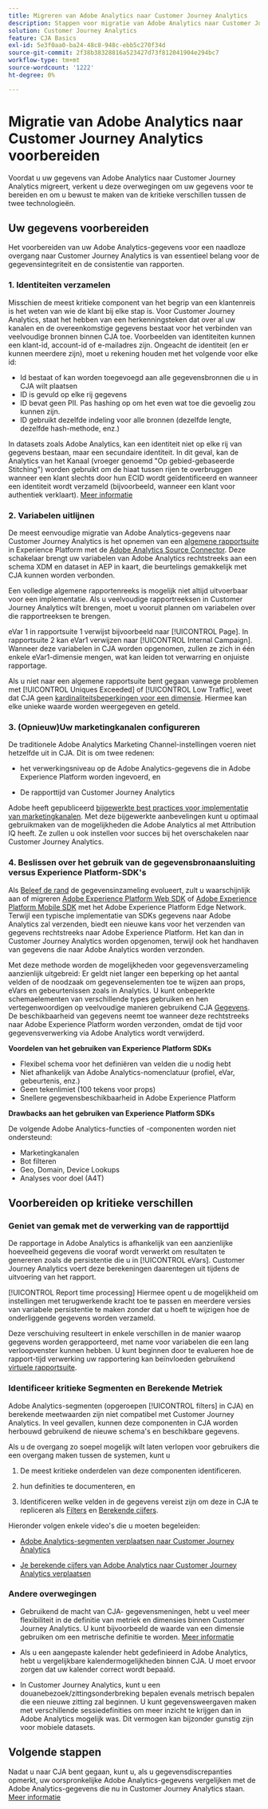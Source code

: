 ```yaml
---
title: Migreren van Adobe Analytics naar Customer Journey Analytics
description: Stappen voor migratie van Adobe Analytics naar Customer Journey Analytics
solution: Customer Journey Analytics
feature: CJA Basics
exl-id: 5e3f0aa0-ba24-48c8-948c-ebb5c270f34d
source-git-commit: 2f38b38328816a523427d73f812041904e294bc7
workflow-type: tm+mt
source-wordcount: '1222'
ht-degree: 0%

---
```


# Migratie van Adobe Analytics naar Customer Journey Analytics voorbereiden

Voordat u uw gegevens van Adobe Analytics naar Customer Journey Analytics migreert, verkent u deze overwegingen om uw gegevens voor te bereiden en om u bewust te maken van de kritieke verschillen tussen de twee technologieën.

## Uw gegevens voorbereiden

Het voorbereiden van uw Adobe Analytics-gegevens voor een naadloze overgang naar Customer Journey Analytics is van essentieel belang voor de gegevensintegriteit en de consistentie van rapporten.

### 1. Identiteiten verzamelen

Misschien de meest kritieke component van het begrip van een klantenreis is het weten van wie de klant bij elke stap is. Voor Customer Journey Analytics, staat het hebben van een herkenningsteken dat over al uw kanalen en de overeenkomstige gegevens bestaat voor het verbinden van veelvoudige bronnen binnen CJA toe.
Voorbeelden van identiteiten kunnen een klant-id, account-id of e-mailadres zijn. Ongeacht de identiteit (en er kunnen meerdere zijn), moet u rekening houden met het volgende voor elke id:

* Id bestaat of kan worden toegevoegd aan alle gegevensbronnen die u in CJA wilt plaatsen
* ID is gevuld op elke rij gegevens
* ID bevat geen PII. Pas hashing op om het even wat toe die gevoelig zou kunnen zijn.
* ID gebruikt dezelfde indeling voor alle bronnen (dezelfde lengte, dezelfde hash-methode, enz.)

In datasets zoals Adobe Analytics, kan een identiteit niet op elke rij van gegevens bestaan, maar een secundaire identiteit. In dit geval, kan de Analytics van het Kanaal (vroeger genoemd &quot;Op gebied-gebaseerde Stitching&quot;) worden gebruikt om de hiaat tussen rijen te overbruggen wanneer een klant slechts door hun ECID wordt geïdentificeerd en wanneer een identiteit wordt verzameld (bijvoorbeeld, wanneer een klant voor authentiek verklaart). [Meer informatie](https://experienceleague.adobe.com/docs/analytics-platform/using/cja-connections/cca/overview.html?lang=en)

### 2. Variabelen uitlijnen

De meest eenvoudige migratie van Adobe Analytics-gegevens naar Customer Journey Analytics is het opnemen van een [algemene rapportsuite](https://experienceleague.adobe.com/docs/analytics/implementation/prepare/global-rs.html?lang=en) in Experience Platform met de [Adobe Analytics Source Connector](https://experienceleague.adobe.com/docs/experience-platform/sources/ui-tutorials/create/adobe-applications/analytics.html?lang=en). Deze schakelaar brengt uw variabelen van Adobe Analytics rechtstreeks aan een schema XDM en dataset in AEP in kaart, die beurtelings gemakkelijk met CJA kunnen worden verbonden.

Een volledige algemene rapportenreeks is mogelijk niet altijd uitvoerbaar voor een implementatie. Als u veelvoudige rapportreeksen in Customer Journey Analytics wilt brengen, moet u vooruit plannen om variabelen over die rapportreeksen te brengen.

eVar 1 in rapportsuite 1 verwijst bijvoorbeeld naar [!UICONTROL Page]. In rapportsuite 2 kan eVar1 verwijzen naar [!UICONTROL Internal Campaign]. Wanneer deze variabelen in CJA worden opgenomen, zullen ze zich in één enkele eVar1-dimensie mengen, wat kan leiden tot verwarring en onjuiste rapportage.

Als u niet naar een algemene rapportsuite bent gegaan vanwege problemen met [!UICONTROL Uniques Exceeded] of [!UICONTROL Low Traffic], weet dat CJA geen [kardinaliteitsbeperkingen voor een dimensie](/help/components/dimensions/high-cardinality.md). Hiermee kan elke unieke waarde worden weergegeven en geteld.

### 3. (Opnieuw)Uw marketingkanalen configureren

De traditionele Adobe Analytics Marketing Channel-instellingen voeren niet hetzelfde uit in CJA. Dit is om twee redenen:

* het verwerkingsniveau op de Adobe Analytics-gegevens die in Adobe Experience Platform worden ingevoerd, en

* De rapporttijd van Customer Journey Analytics

Adobe heeft gepubliceerd [bijgewerkte best practices voor implementatie van marketingkanalen](https://experienceleague.adobe.com/docs/analytics/components/marketing-channels/mchannel-best-practices.html?lang=en). Met deze bijgewerkte aanbevelingen kunt u optimaal gebruikmaken van de mogelijkheden die Adobe Analytics al met Attribution IQ heeft. Ze zullen u ook instellen voor succes bij het overschakelen naar Customer Journey Analytics.

### 4. Beslissen over het gebruik van de gegevensbronaansluiting versus Experience Platform-SDK&#39;s

Als [Beleef de rand](https://experienceleague.adobe.com/docs/experience-platform/edge/home.html?lang=en) de gegevensinzameling evolueert, zult u waarschijnlijk aan of migreren [Adobe Experience Platform Web SDK](https://experienceleague.adobe.com/docs/web-sdk.html?lang=en) of [Adobe Experience Platform Mobile SDK](https://experienceleague.adobe.com/docs/mobile.html?lang=en) met het Adobe Experience Platform Edge Network. Terwijl een typische implementatie van SDKs gegevens naar Adobe Analytics zal verzenden, biedt een nieuwe kans voor het verzenden van gegevens rechtstreeks naar Adobe Experience Platform. Het kan dan in Customer Journey Analytics worden opgenomen, terwijl ook het handhaven van gegevens die naar Adobe Analytics worden verzonden.

Met deze methode worden de mogelijkheden voor gegevensverzameling aanzienlijk uitgebreid: Er geldt niet langer een beperking op het aantal velden of de noodzaak om gegevenselementen toe te wijzen aan props, eVars en gebeurtenissen zoals in Analytics. U kunt onbeperkte schemaelementen van verschillende types gebruiken en hen vertegenwoordigen op veelvoudige manieren gebruikend CJA [Gegevens](/help/data-views/data-views.md). De beschikbaarheid van gegevens neemt toe wanneer deze rechtstreeks naar Adobe Experience Platform worden verzonden, omdat de tijd voor gegevensverwerking via Adobe Analytics wordt verwijderd.

**Voordelen van het gebruiken van Experience Platform SDKs**

* Flexibel schema voor het definiëren van velden die u nodig hebt
* Niet afhankelijk van Adobe Analytics-nomenclatuur (profiel, eVar, gebeurtenis, enz.)
* Geen tekenlimiet (100 tekens voor props)
* Snellere gegevensbeschikbaarheid in Adobe Experience Platform

**Drawbacks aan het gebruiken van Experience Platform SDKs**

De volgende Adobe Analytics-functies of -componenten worden niet ondersteund:

* Marketingkanalen
* Bot filteren
* Geo, Domain, Device Lookups
* Analyses voor doel (A4T)

## Voorbereiden op kritieke verschillen

### Geniet van gemak met de verwerking van de rapporttijd

De rapportage in Adobe Analytics is afhankelijk van een aanzienlijke hoeveelheid gegevens die vooraf wordt verwerkt om resultaten te genereren zoals de persistentie die u in [!UICONTROL eVars]. Customer Journey Analytics voert deze berekeningen daarentegen uit tijdens de uitvoering van het rapport.

[!UICONTROL Report time processing] Hiermee opent u de mogelijkheid om instellingen met terugwerkende kracht toe te passen en meerdere versies van variabele persistentie te maken zonder dat u hoeft te wijzigen hoe de onderliggende gegevens worden verzameld.

Deze verschuiving resulteert in enkele verschillen in de manier waarop gegevens worden gerapporteerd, met name voor variabelen die een lang verloopvenster kunnen hebben. U kunt beginnen door te evalueren hoe de rapport-tijd verwerking uw rapportering kan beïnvloeden gebruikend [virtuele rapportsuite](https://experienceleague.adobe.com/docs/analytics/components/virtual-report-suites/vrs-report-time-processing.html).

### Identificeer kritieke Segmenten en Berekende Metriek

Adobe Analytics-segmenten (opgeroepen [!UICONTROL filters] in CJA) en berekende meetwaarden zijn niet compatibel met Customer Journey Analytics. In veel gevallen, kunnen deze componenten in CJA worden herbouwd gebruikend de nieuwe schema&#39;s en beschikbare gegevens.

Als u de overgang zo soepel mogelijk wilt laten verlopen voor gebruikers die een overgang maken tussen de systemen, kunt u

1. De meest kritieke onderdelen van deze componenten identificeren.

1. hun definities te documenteren, en

1. Identificeren welke velden in de gegevens vereist zijn om deze in CJA te repliceren als [Filters](/help/components/filters/filters-overview.md) en [Berekende cijfers](/help/components/calc-metrics/calc-metr-overview.md).

Hieronder volgen enkele video&#39;s die u moeten begeleiden:

* [Adobe Analytics-segmenten verplaatsen naar Customer Journey Analytics](https://experienceleague.adobe.com/docs/customer-journey-analytics-learn/tutorials/moving-adobe-analytics-segments-to-customer-journey-analytics.html?lang=en)

* [Je berekende cijfers van Adobe Analytics naar Customer Journey Analytics verplaatsen](https://experienceleague.adobe.com/docs/customer-journey-analytics-learn/tutorials/moving-your-calculated-metrics-from-adobe-analytics-to-customer-journey-analytics.html?lang=en)

### Andere overwegingen

* Gebruikend de macht van CJA- gegevensmeningen, hebt u veel meer flexibiliteit in de definitie van metriek en dimensies binnen Customer Journey Analytics. U kunt bijvoorbeeld de waarde van een dimensie gebruiken om een metrische definitie te worden. [Meer informatie](/help/data-views/data-views-usecases.md)

* Als u een aangepaste kalender hebt gedefinieerd in Adobe Analytics, hebt u vergelijkbare kalendermogelijkheden binnen CJA. U moet ervoor zorgen dat uw kalender correct wordt bepaald.

* In Customer Journey Analytics, kunt u een douanebezoek/zittingsonderbreking bepalen evenals metrisch bepalen die een nieuwe zitting zal beginnen. U kunt gegevensweergaven maken met verschillende sessiedefinities om meer inzicht te krijgen dan in Adobe Analytics mogelijk was. Dit vermogen kan bijzonder gunstig zijn voor mobiele datasets.

## Volgende stappen

Nadat u naar CJA bent gegaan, kunt u, als u gegevensdiscrepanties opmerkt, uw oorspronkelijke Adobe Analytics-gegevens vergelijken met de Adobe Analytics-gegevens die nu in Customer Journey Analytics staan. [Meer informatie](/help/troubleshooting/compare.md)

